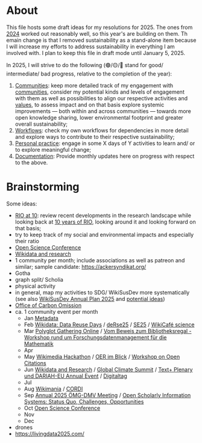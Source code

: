 # About 

This file hosts some draft ideas for my resolutions for 2025. The ones from [2024](2024.md) worked out reasonably well, so this year's are building on them. Th emain change is that I removed sustainability as a stand-alone item because I will increase my efforts to address sustainability in everything I am involved with. I plan to keep this file in draft mode until January 5, 2025.

In 2025, I will strive to do the following (🟢/🟡/🔴 stand for good/ intermediate/ bad progress, relative to the completion of the year):

1. [Communities](#communities): keep more detailed track of my engagement with [communities](../communities/communities.md), consider my potential kinds and levels of engagement with them as well as possibilities to align our respective activities and [values](https://github.com/Daniel-Mietchen/pledges), to assess impact and on that basis explore systemic improvements &mdash; both within and across communities &mdash; towards more open knowledge sharing, lower environmental footprint and greater overall sustainability;
2. [Workflows](#workflows): check my own workflows for dependencies in more detail and explore ways to contribute to their respective sustainability;
4. [Personal practice](#practice): engage in some X days of Y activities to learn and/ or to explore meaningful change;
5. [Documentation](#documentation): Provide monthly updates here on progress with respect to the above.


# Brainstorming

Some ideas:
- [RIO at 10](#RIO): review recent developments in the research landscape while looking back at [10 years of RIO](https://doi.org/10.3897/rio.1.e7547), looking around it and looking forward on that basis;
- try to keep track of my social and environmental impacts and especially their ratio
- [Open Science Conference](https://www.open-science-conference.eu/)
- [Wikidata and research](https://meta.wikimedia.org/wiki/Wikidata_and_research)
- 1 community per month; include associations as well as patreon and similar; sample candidate: https://ackersyndikat.org/
- Gotha
- graph split/ Scholia
- physical activity
- in general, map my activities to SDG/ WikiSusDev more systematically (see also [WikiSusDev Annual Plan 2025](https://meta.wikimedia.org/wiki/Wikimedians_for_Sustainable_Development/Annual_plan_2025) and [potential ideas](https://meta.wikimedia.org/wiki/Wikimedians_for_Sustainable_Development/Potential_activities))
- [Office of Carbon Omission](https://ainali.com/2024/launching-office-of-carbon-omission/)
- ca. 1 community event per month
  - Jan [Metadata](https://www.nfdi.de/workshop-metadata-2025/)
  - Feb [Wikidata: Data Reuse Days](https://www.wikidata.org/wiki/Event:Data_Reuse_Days_2025) / [deRse25](https://events.hifis.net/event/1741/) / [SE25](https://se2025.sdq.kastel.kit.edu/) / [WikiCafé science](https://fr.wikipedia.org/wiki/Projet:Wikifier_la_science/WikiCaf%C3%A9s)
  - Mar [Polyglot Gathering Online](https://www.polyglotgathering.com/2025/de/online/) / [Vom Beweis zum Bibliotheksregal - Workshop rund um Forschungsdatenmanagement für die Mathematik](https://www.mis.mpg.de/events/series/vom-beweis-zum-bibliotheksregal-workshop-rund-um-forschungsdatenmanagement-fuer-die-mathematik)
  - Apr 
  - May [Wikimedia Hackathon](https://www.mediawiki.org/wiki/Wikimedia_Hackathon_2025) / [OER im Blick](https://www.oer-strategie.de/konferenz/) / [Workshop on Open Citations](https://workshop-oc.github.io/)
  - Jun [Wikidata and Research](https://meta.wikimedia.org/wiki/Wikidata_and_research) / [Global Climate Summit](https://www.climate.ox.ac.uk/globalclimatesummit) / [Text+ Plenary und DARIAH-EU Annual Event](https://text-plus.org/en/aktuelles/aktuelle-infos/posts/2024-11-plenary-2025/) / [Digitaltag](https://digitaltag.eu/digitaltag)
  - Jul 
  - Aug [Wikimania](https://wikimania.wikimedia.org/wiki/2025:Wikimania) / [CORDI](https://www.nfdi.de/cordi-2025/)
  - Sep [Annual 2025 ÖMG-DMV Meeting](https://www.jku.at/en/faculty-of-engineering-natural-sciences/organization/subject-areas/mathematics/oemg-dmv-2025/) / [Open Scholarly Information Systems: Status Quo, Challenges, Opportunities](https://www.dagstuhl.de/en/seminars/seminar-calendar/seminar-details/25381)
  - Oct [Open Science Conference](https://www.open-science-conference.eu/) 
  - Nov 
  - Dec
- drones
- https://livingdata2025.com/
